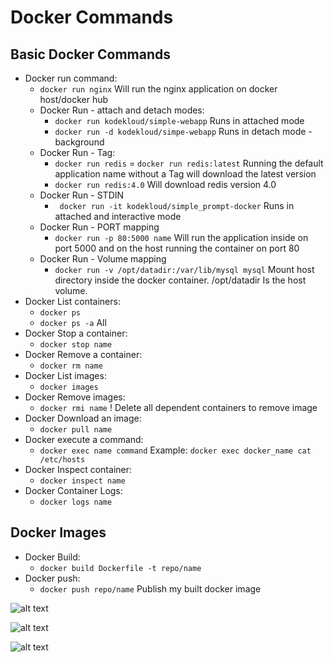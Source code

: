 # Docker Commands

## Basic Docker Commands

* Docker run command:
    * `docker run nginx` Will run the nginx application on docker host/docker hub
    * Docker Run - attach and detach modes:
        * `docker run kodekloud/simple-webapp` Runs in attached mode
        * `docker run -d kodekloud/simpe-webapp` Runs in detach mode - background
    * Docker Run - Tag:
        * `docker run redis` = `docker run redis:latest` Running the default application name without a Tag will download the latest version
        * `docker run redis:4.0` Will download redis version 4.0
    * Docker Run - STDIN
        * ` docker run -it kodekloud/simple_prompt-docker` Runs in attached and interactive mode
    * Docker Run - PORT mapping
        * `docker run -p 80:5000 name` Will run the application inside on port 5000 and on the host running the container on port 80
    * Docker Run - Volume mapping
        * `docker run -v /opt/datadir:/var/lib/mysql mysql` Mount host directory inside the docker container. /opt/datadir Is the host volume.
* Docker List containers:
    * `docker ps` 
    * `docker ps -a` All
* Docker Stop a container:
    * `docker stop name`
* Docker Remove a container:
    * `docker rm name`
* Docker List images:
    * `docker images`
* Docker Remove images:
    * `docker rmi name` ! Delete all dependent containers to remove image
* Docker Download an image:
    * `docker pull name`
* Docker execute a command:
    * `docker exec name command` Example: `docker exec docker_name cat /etc/hosts`
* Docker Inspect container:
    * `docker inspect name`
* Docker Container Logs:
    * `docker logs name`

## Docker Images

* Docker Build:
    * `docker build Dockerfile -t repo/name`
* Docker push:
    * `docker push repo/name` Publish my built docker image

![alt text](https://github.com/DorBitton/certified-kubernetes-administrator/blob/main/Docker%20for%20Beginners/Images/How%20to%20create%20my%20own%20image.PNG)

![alt text](https://github.com/DorBitton/certified-kubernetes-administrator/blob/main/Docker%20for%20Beginners/Images/DockerFile.PNG)

![alt text](https://github.com/DorBitton/certified-kubernetes-administrator/blob/main/Docker%20for%20Beginners/Images/LayeredArchitecture.PNG)

